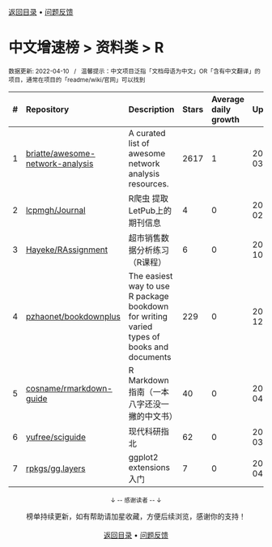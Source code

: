 <a href="https://gitee.com/GrowingGit/GitHub-Chinese-Top-Charts#github中文排行榜">返回目录</a> • <a href="/content/docs/feedback.md">问题反馈</a>

# 中文增速榜 > 资料类 > R
<sub>数据更新: 2022-04-10&nbsp;&nbsp;&nbsp;/&nbsp;&nbsp;&nbsp;温馨提示：中文项目泛指「文档母语为中文」OR「含有中文翻译」的项目，通常在项目的「readme/wiki/官网」可以找到</sub>

|#|Repository|Description|Stars|Average daily growth|Updated|
|:-|:-|:-|:-|:-|:-|
|1|[briatte/awesome-network-analysis](https://github.com/briatte/awesome-network-analysis)|A curated list of awesome network analysis resources.|2617|1|2022-03-08|
|2|[lcpmgh/Journal](https://github.com/lcpmgh/Journal)|R爬虫 提取LetPub上的期刊信息|4|0|2022-02-27|
|3|[Hayeke/RAssignment](https://github.com/Hayeke/RAssignment)|超市销售数据分析练习（R课程）|6|0|2021-10-10|
|4|[pzhaonet/bookdownplus](https://github.com/pzhaonet/bookdownplus)|The easiest way to use R package bookdown for  writing varied types of books and documents |229|0|2021-12-31|
|5|[cosname/rmarkdown-guide](https://github.com/cosname/rmarkdown-guide)|R Markdown 指南（一本八字还没一撇的中文书）|40|0|2022-04-02|
|6|[yufree/sciguide](https://github.com/yufree/sciguide)|现代科研指北|62|0|2022-03-22|
|7|[rpkgs/gg.layers](https://github.com/rpkgs/gg.layers)|ggplot2 extensions 入门|7|0|2022-04-03|

<div align="center">
    <p><sub>↓ -- 感谢读者 -- ↓</sub></p>
    榜单持续更新，如有帮助请加星收藏，方便后续浏览，感谢你的支持！
</div>

<br/>

<div align="center"><a href="https://gitee.com/GrowingGit/GitHub-Chinese-Top-Charts#github中文排行榜">返回目录</a> • <a href="/content/docs/feedback.md">问题反馈</a></div>
